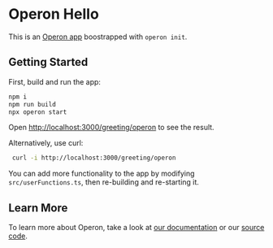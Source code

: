# Operon Hello

This is an [Operon app](https://dbos-inc.github.io/operon-docs/) boostrapped with `operon init`.

## Getting Started

First, build and run the app:

```bash
npm i
npm run build
npx operon start
```

Open [http://localhost:3000/greeting/operon](http://localhost:3000/greeting/operon) to see the result.

Alternatively, use curl:

```bash
 curl -i http://localhost:3000/greeting/operon
```

You can add more functionality to the app by modifying `src/userFunctions.ts`, then re-building and re-starting it.

## Learn More

To learn more about Operon, take a look at [our documentation](https://dbos-inc.github.io/operon-docs/) or our [source code](https://github.com/dbos-inc/operon).